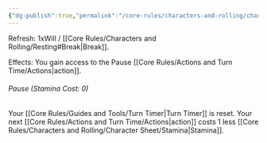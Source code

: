 ```yaml
---
{"dg-publish":true,"permalink":"/core-rules/characters-and-rolling/character-sheet/skills-and-flaws/skill-list/will/rank-1/pause/"}
---
```


Refresh: 1xWill / [[Core Rules/Characters and Rolling/Resting#Break\|Break]].

Effects:
You gain access to the Pause [[Core Rules/Actions and Turn Time/Actions\|action]].

###### Pause (Stamina Cost: 0)
Your [[Core Rules/Guides and Tools/Turn Timer\|Turn Timer]] is reset.
Your next [[Core Rules/Actions and Turn Time/Actions\|action]] costs 1 less [[Core Rules/Characters and Rolling/Character Sheet/Stamina\|Stamina]].